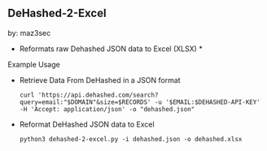 DeHashed-2-Excel
--------------
by: maz3sec

* Reformats raw Dehashed JSON data to Excel (XLSX) *


Example Usage

- Retrieve Data From DeHashed in a JSON format

      curl 'https://api.dehashed.com/search?query=email:"$DOMAIN"&size=$RECORDS' -u '$EMAIL:$DEHASHED-API-KEY' -H 'Accept: application/json' -o "dehashed.json"

- Reformat DeHashed JSON data to Excel

      python3 dehashed-2-excel.py -i dehashed.json -o dehashed.xlsx
